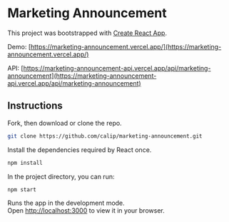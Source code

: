 # Marketing Announcement

This project was bootstrapped with [Create React App](https://github.com/facebook/create-react-app).

Demo: [https://marketing-announcement.vercel.app/](https://marketing-announcement.vercel.app/)

API: [https://marketing-announcement-api.vercel.app/api/marketing-announcement](https://marketing-announcement-api.vercel.app/api/marketing-announcement)

## Instructions

Fork, then download or clone the repo.
```bash
git clone https://github.com/calip/marketing-announcement.git
```


Install the dependencies required by React once.

```bash
npm install
```

In the project directory, you can run:

```bash
npm start
```

Runs the app in the development mode.\
Open [http://localhost:3000](http://localhost:3000) to view it in your browser.

